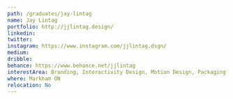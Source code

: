 ```yaml
---
path: /graduates/jay-lintag
name: Jay Lintag
portfolio: http://jjlintag.design/
linkedin: 
twitter:
instagram: https://www.instagram.com/jjlintag.dsgn/
medium:
dribble:
behance: https://www.behance.net/jjlintag
interestArea: Branding, Interactivity Design, Motion Design, Packaging Design
where: Markham ON
relocation: No
---
```

